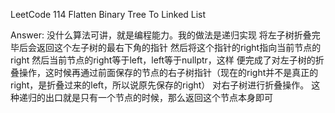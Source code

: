 LeetCode 114 Flatten Binary Tree To Linked List

Answer:
    没什么算法可讲，就是编程能力。我的做法是递归实现
    将左子树折叠完毕后会返回这个左子树的最右下角的指针
    然后将这个指针的right指向当前节点的right
    然后当前节点的right等于left，left等于nullptr，这样
    便完成了对左子树的折叠操作，这时候再通过前面保存的节点的右子树指针（现在的right并不是真正的right，是折叠过来的left，所以说原先保存的right）
    对右子树进行折叠操作。
    这种递归的出口就是只有一个节点的时候，那么返回这个节点本身即可
